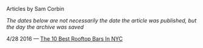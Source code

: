 Articles by Sam Corbin

*The dates below are not necessarily the date the article was published, but the day the archive was saved*

4/28 2016 — [The 10 Best Rooftop Bars In NYC](https://web.archive.org/web/20160428155420/http://gothamist.com/2016/04/27/best_rooftop_bars_nyc.php)  
